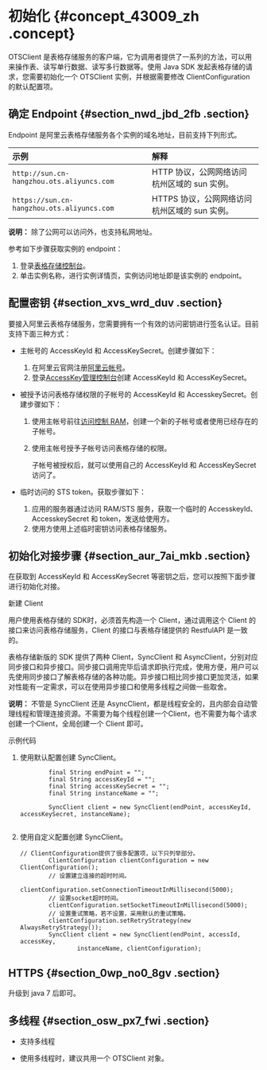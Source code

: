 # 初始化 {#concept_43009_zh .concept}

OTSClient 是表格存储服务的客户端，它为调用者提供了一系列的方法，可以用来操作表、读写单行数据、读写多行数据等。使用 Java SDK 发起表格存储的请求，您需要初始化一个 OTSClient 实例，并根据需要修改 ClientConfiguration 的默认配置项。

## 确定 Endpoint {#section_nwd_jbd_2fb .section}

Endpoint 是阿里云表格存储服务各个实例的域名地址，目前支持下列形式。

|示例|解释|
|:-|:-|
|`http://sun.cn-hangzhou.ots.aliyuncs.com`|HTTP 协议，公网网络访问杭州区域的 sun 实例。|
|`https://sun.cn-hangzhou.ots.aliyuncs.com`|HTTPS 协议，公网网络访问杭州区域的 sun 实例。|

**说明：** 除了公网可以访问外，也支持私网地址。

参考如下步骤获取实例的 endpoint：

1.  登录[表格存储控制台](https://ots.console.aliyun.com)。
2.  单击实例名称，进行实例详情页，实例访问地址即是该实例的 endpoint。

## 配置密钥 {#section_xvs_wrd_duv .section}

要接入阿里云表格存储服务，您需要拥有一个有效的访问密钥进行签名认证。目前支持下面三种方式：

-   主帐号的 AccessKeyId 和 AccessKeySecret。创建步骤如下：

    1.  在阿里云官网注册[阿里云帐号](https://account.aliyun.com/register/register.htm)。
    2.  登录[AccessKey管理控制台](https://ak-console.aliyun.com/#/accesskey)创建 AccessKeyId 和 AccessKeySecret。
-   被授予访问表格存储权限的子帐号的 AccessKeyId 和 AccesskeySecret。创建步骤如下：

    1.  使用主帐号前往[访问控制 RAM](https://www.aliyun.com/product/ram/)，创建一个新的子帐号或者使用已经存在的子帐号。
    2.  使用主帐号授予子帐号访问表格存储的权限。

        子帐号被授权后，就可以使用自己的 AccessKeyId 和 AccessKeySecret 访问了。

-   临时访问的 STS token。获取步骤如下：

    1.  应用的服务器通过访问 RAM/STS 服务，获取一个临时的 AccesskeyId、AccesskeySecret 和 token，发送给使用方。
    2.  使用方使用上述临时密钥访问表格存储服务。

## 初始化对接步骤 {#section_aur_7ai_mkb .section}

在获取到 AccessKeyId 和 AccessKeySecret 等密钥之后，您可以按照下面步骤进行初始化对接。

新建 Client

用户使用表格存储的 SDK时，必须首先构造一个 Client，通过调用这个 Client 的接口来访问表格存储服务，Client 的接口与表格存储提供的 RestfulAPI 是一致的。

表格存储新版的 SDK 提供了两种 Client，SyncClient 和 AsyncClient，分别对应同步接口和异步接口。同步接口调用完毕后请求即执行完成，使用方便，用户可以先使用同步接口了解表格存储的各种功能。异步接口相比同步接口更加灵活，如果对性能有一定需求，可以在使用异步接口和使用多线程之间做一些取舍。

**说明：** 不管是 SyncClient 还是 AsyncClient，都是线程安全的，且内部会自动管理线程和管理连接资源。不需要为每个线程创建一个Client，也不需要为每个请求创建一个Client，全局创建一个 Client 即可。

示例代码

1.  使用默认配置创建 SyncClient。

    ``` {#codeblock_5lw_uwa_ofb .language-java}
            final String endPoint = ""; 
            final String accessKeyId = ""; 
            final String accessKeySecret = ""; 
            final String instanceName = "";
    
            SyncClient client = new SyncClient(endPoint, accessKeyId, accessKeySecret, instanceName);
    					
    ```

2.  使用自定义配置创建 SyncClient。

    ``` {#codeblock_l2e_ddu_eyy}
    // ClientConfiguration提供了很多配置项，以下只列举部分。
            ClientConfiguration clientConfiguration = new ClientConfiguration();
            // 设置建立连接的超时时间。
            clientConfiguration.setConnectionTimeoutInMillisecond(5000);
            // 设置socket超时时间。
            clientConfiguration.setSocketTimeoutInMillisecond(5000);
            // 设置重试策略，若不设置，采用默认的重试策略。
            clientConfiguration.setRetryStrategy(new AlwaysRetryStrategy());
            SyncClient client = new SyncClient(endPoint, accessId, accessKey,
                    instanceName, clientConfiguration);
    ```


## HTTPS {#section_0wp_no0_8gv .section}

升级到 java 7 后即可。

## 多线程 {#section_osw_px7_fwi .section}

-   支持多线程

-   使用多线程时，建议共用一个 OTSClient 对象。


